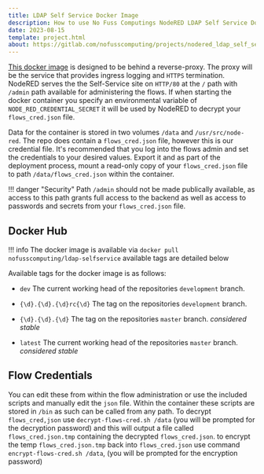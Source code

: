 ```yaml
---
title: LDAP Self Service Docker Image
description: How to use No Fuss Computings NodeRED LDAP Self Service Docker Image.
date: 2023-08-15
template: project.html
about: https://gitlab.com/nofusscomputing/projects/nodered_ldap_self_service
---
```


[This docker image](https://hub.docker.com/r/nofusscomputing/ldap-selfservice) is designed to be behind a reverse-proxy. The proxy will be the service that provides ingress logging and `HTTPS` termination. NodeRED serves the the Self-Service site on `HTTP/80` at the `/` path with `/admin` path available for administering the flows. If when starting the docker container you specify an environmental variable of `NODE_RED_CREDENTIAL_SECRET` it will be used by NodeRED to decrypt your `flows_cred.json` file.

Data for the container is stored in two volumes `/data` and `/usr/src/node-red`. The repo does contain a `flows_cred.json` file, however this is our credential file. It's recommended that you log into the flows admin and set the credentials to your desired values. Export it and as part of the deployment process, mount a read-only copy of your `flows_cred.json` file to path `/data/flows_cred.json` within the container.

!!! danger "Security"
    Path `/admin` should not be made publically available, as access to this path grants full access to the backend as well as access to passwords and secrets from your `flows_cred.json` file.


## Docker Hub

!!! info
    The docker image is available via `docker pull nofusscomputing/ldap-selfservice` available tags are detailed below

Available tags for the docker image is as follows:

- `dev` The current working head of the repositories `development` branch.

- `{\d}.{\d}.{\d}rc{\d}` The tag on the repositories `development` branch.

- `{\d}.{\d}.{\d}` The tag on the repositories `master` branch. _considered stable_

- `latest` The current working head of the repositories `master` branch. _considered stable_


## Flow Credentials

You can edit these from within the flow administration or use the included scripts and manually edit the `json` file. Within the container these scripts are stored in `/bin` as such can be called from any path. To decrypt `flows_cred,json` use `decrypt-flows-cred.sh /data` (you will be prompted for the decryption password) and this will output a file called `flows_cred.json.tmp` containing the decrypted `flows_cred.json`. to encrypt the temp `flows_cred.json.tmp` back into `flows_cred.json` use command `encrypt-flows-cred.sh /data`, (you will be prompted for the encryption password)
